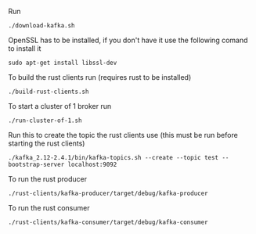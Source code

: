 Run
```
./download-kafka.sh
```

OpenSSL has to be installed, if you don't have it use the following comand to install it
```
sudo apt-get install libssl-dev
```

To build the rust clients run (requires rust to be installed)
```
./build-rust-clients.sh
```

To start a cluster of 1 broker run
```
./run-cluster-of-1.sh
```

Run this to create the topic the rust clients use
(this must be run before starting the rust clients)
```
./kafka_2.12-2.4.1/bin/kafka-topics.sh --create --topic test --bootstrap-server localhost:9092
```


To run the rust producer
```
./rust-clients/kafka-producer/target/debug/kafka-producer
```

To run the rust consumer
```
./rust-clients/kafka-consumer/target/debug/kafka-consumer
```
